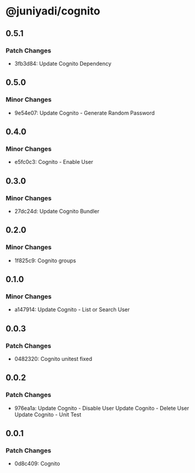 # @juniyadi/cognito

## 0.5.1

### Patch Changes

- 3fb3d84: Update Cognito Dependency

## 0.5.0

### Minor Changes

- 9e54e07: Update Cognito - Generate Random Password

## 0.4.0

### Minor Changes

- e5fc0c3: Cognito - Enable User

## 0.3.0

### Minor Changes

- 27dc24d: Update Cognito Bundler

## 0.2.0

### Minor Changes

- 1f825c9: Cognito groups

## 0.1.0

### Minor Changes

- a147914: Update Cognito - List or Search User

## 0.0.3

### Patch Changes

- 0482320: Cognito unitest fixed

## 0.0.2

### Patch Changes

- 976ea1a: Update Cognito - Disable User
  Update Cognito - Delete User
  Update Cognito - Unit Test

## 0.0.1

### Patch Changes

- 0d8c409: Cognito
